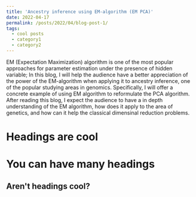 ```yaml
---
title: 'Ancestry inference using EM-algorithm (EM PCA)'
date: 2022-04-17
permalink: /posts/2022/04/blog-post-1/
tags:
  - cool posts
  - category1
  - category2
---
```


EM (Expectation Maximization) algorithm is one of the most popular approaches for parameter estimation under the presence of hidden variable; In this blog, I will help the audience have a better appreciation of the power of the EM-algorithm when applying it to ancestry inference, one of the popular studying areas in genomics. Specifically, I will offer a concrete example of using EM algorithm to reformulate the PCA algorithm. After reading this blog, I expect the audience to have a in depth understanding of the EM algorithm, how does it apply to the area of genetics, and how can it help the classical dimensinal reduction problems.


### 


Headings are cool
======

You can have many headings
======

Aren't headings cool?
------

